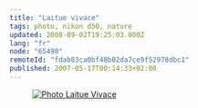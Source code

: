 ```yaml
---
title: "Laitue vivace"
tags: photo, nikon d50, nature
updated: 2008-09-02T19:25:03.000Z
lang: "fr"
node: "65490"
remoteId: "fdab83ca0bf48b02da7ce9f52978dbc1"
published: 2007-05-17T00:14:33+02:00
---
```

<figure class="object-center"><a href="/images/photo-laitue-vivace.jpg"><img loading="lazy" src="/images/660x/photo-laitue-vivace.jpg" alt="Photo Laitue Vivace">
</a></figure>

